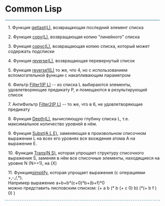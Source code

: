 <h1> Common Lisp</h1>
<div style="width:500px;
border-top:3px solid #9EC1D4;
border-bottom: dotted 3px #9EC1D4;
padding-left:10px">
<p>1. Функция <a href="https://github.com/dashukvita/Lisp_labs/blob/master/getlast.lsp">getlast(L)</a>, возвращающая последний элемент списка </p>
<p>2. Функция <a href="https://github.com/dashukvita/Lisp_labs/blob/master/copy.lsp">copy(L)</a>, возвращающая копию &quot;линейного&quot; списка</p>
<p>3. Функция <a href="https://github.com/dashukvita/Lisp_labs/blob/master/copyc.lsp">copyc(L)</a>, возвращающая копию списка, который может содержать подсписки</p>
<p>4. Функция <a href="https://github.com/dashukvita/Lisp_labs/blob/master/reverse.lsp">reverse(L)</a>, возвращающая перевернутый  список</p>
<p>5. Функция <a href="https://github.com/dashukvita/Lisp_labs/blob/master/reverse1.lsp">reverse1(L)</a> то же, что 4, но с использованием вспомогательной функции с накапливающим параметром</p>
<p>6. Фильтр <a href="https://github.com/dashukvita/Lisp_labs/blob/master/filter1.lsp">Filter1(P L)</a> -- из списка L выбираются элементы, удовлетворяющие предикату P, и помещаются в результирующий список</p>
<p>7. АнтиФильтр <a href="https://github.com/dashukvita/Lisp_labs/blob/master/filter2.lsp">Filter2(P L)</a> -- то же, что в 6, не удовлетворяющие предикату</p>
<p>8. Функция <a href="https://github.com/dashukvita/Lisp_labs/blob/master/depth.lsp">Depth(L)</a>, вычисляющую глубину списка L, т.е. максимальное количество уровней в нём.</p>
<p>9. Функция <a href="https://github.com/dashukvita/Lisp_labs/blob/master/subst.lsp">Subst(A L E)</a>, заменяющая в произвольном списочном выражении L на всех его уровнях все вхождения атома А на выражение Е.</p>
<p>10. Функция <a href="https://github.com/dashukvita/Lisp_labs/blob/master/trans.lsp">Trans(N S)</a>, которая упрощает структуру списочного выражения S, заменяя в нём все списочные элементы, находящиеся на уровне N (N&gt;=1), на (X) </p>
<p>11. Функция<a href="https://github.com/dashukvita/Lisp_labs/blob/master/simplify.lsp">simplify</a>, которая упрощает
выражения (c операциями +,-,/,*).
<br>Например выражение a+b+b*(c+0)*b+(b+f)*0
<br>можно представить лисповским списком: (+ a b (* b (+ c 0) b) (*(+ b f ) 0) )
